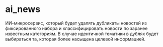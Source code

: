 # ai_news
ИИ-микросервис, который будет удалять дубликаты новостей 
из фиксированного набора и классифицировать новости по заранее 
известным категориям. В случае идентичной тематики в дублях 
будет выбираться та, которая более насыщена целевой информацией.
